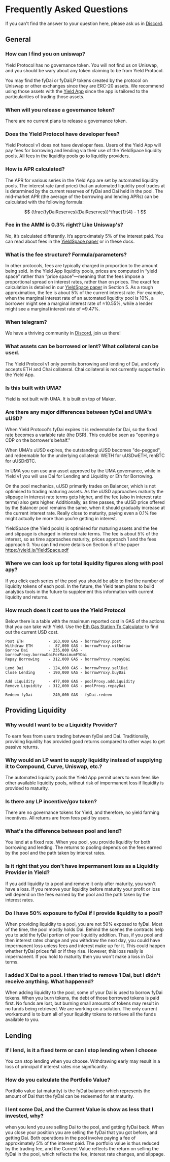 # Frequently Asked Questions

If you can't find the answer to your question here, please ask us in [Discord](https://discord.com/channels/752978124614008945).


## General

### How can I find you on uniswap?
Yield Protocol has no governance token. You will not find us on Uniswap, and you should be wary about any token claiming to be from Yield Protocol. 

You may find the fyDai or fyDaiLP tokens created by the protocol on Uniswap or other exchanges since they are ERC-20 assets. We recommend using those assets with the [Yield App](https://app.yield.is) since the app is tailored to the particularities of trading those assets. 

### When will you release a governance token?
There are no current plans to release a governance token.

### Does the Yield Protocol have developer fees?  
Yield Protocol v1 does not have developer fees. Users of the Yield App will pay fees for borrowing and lending via their use of the YieldSpace liquidity pools. All fees in the liquidity pools go to liquidity providers. 

### How is APR calculated?

The APR for various series in the Yield App are set by automated liquidity pools. The interest rate (and price) that an automated liquidity pool trades at is determined by the current reserves of fyDai and Dai held in the pool. The mid-market APR (the average of the borrowing and lending APRs) can be calculated with the following formula: 

$$
(\frac{fyDaiReserves}{DaiReserves})^\frac{1}{4} - 1
$$

### Fee in the AMM is 0.3% right? Like Uniswap's?
No, it’s calculated differently. It’s approximately 5% of the interest paid. You can read about fees in the [YieldSpace paper](https://yield.is/YieldSpace.pdf) or in these docs.

### What is the fee structure? Formula/parameters?
In other protocols, fees are typically charged in proportion to the amount being sold.  In the Yield App liquidity pools, prices are computed in “yield space” rather than “price space”—meaning that the fees impose a proportional spread on interest rates, rather than on prices. The exact fee calculation is detailed in our [YieldSpace paper](https://yield.is/YieldSpace.pdf) in Section 5. As a rough approximation, the fee is about 5% of the current interest rate. For example, when the marginal interest rate of an automated liquidity pool is 10%, a borrower might see a marginal interest rate of ≈10.55%, while a lender might see a marginal interest rate of ≈9.47%.

### When telegram?
We have a thriving community in [Discord](https://discord.com/channels/752978124614008945), join us there!

### What assets can be borrowed or lent? What collateral can be used. 
The Yield Protocol v1 only permits borrowing and lending of Dai, and only accepts ETH and Chai collateral. Chai collateral is not currently supported in the Yield App. 

### Is this built with UMA?
Yield is not built with UMA. It is built on top of Maker.

### Are there any major differences between fyDai and UMA's uUSD?

When Yield Protocol's fyDai expires it is redeemable for Dai, so the fixed rate becomes a variable rate (the DSR). This could be seen as "opening a CDP on the borrower's behalf."

When UMA's uUSD expires, the outstanding uUSD becomes "de-pegged", and redeemable for the underlying collateral: WETH for uUSDwETH, renBTC for uUSDrBTC.

In UMA you can use any asset approved by the UMA governance, while in Yield v1 you will use Dai for Lending and Liquidity or Eth for Borrowing.

On the pool mechanics, uUSD primarily trades on Balancer, which is not optimised to trading maturing assets.
As the uUSD approaches maturity the slippage in interest rate terms gets higher, and the fee (also in interest rate terms)
also gets higher. Additionally, as time passes, the uUSD price offered by the Balancer pool remains the same, when it should
gradually increase at the current interest rate. Really close to maturity, paying even a 0.1% fee might actually be more
than you’re getting in interest.

YieldSpace (the Yield pools) is optimised for maturing assets and the fee and slippage is charged in interest rate terms. The fee is about 5% of the interest, so as time approaches maturity, prices approach 1 and the fees approach 0. You can find more details on Section 5 of the paper https://yield.is/YieldSpace.pdf

### Where we can look up for total liquidity figures along with pool apy?
If you click each series of the pool you should be able to find the number of liquidity tokens of each pool. In the future, the Yield team plans to build analytics tools in the future to supplement this information with current liquidity and returns.

### How much does it cost to use the Yield Protocol
Below there is a table with the maximum reported cost in GAS of the actions that you can take with Yield. Use the [Eth Gas Station Tx Calculator](https://ethgasstation.info/calculatorTxV.php) to find out the current USD cost.

```
Post ETH           - 163,000 GAS - borrowProxy.post
Withdraw ETH       -  87,000 GAS - borrowProxy.withdraw
Borrow Dai         - 235,000 GAS - borrowProxy.borrowDaiForMaximumFYDai
Repay Borrowing    - 312,000 GAS - borrowProxy.repayDai

Lend Dai           - 124,000 GAS - borrowProxy.sellDai
Close Lending      - 190,000 GAS - borrowProxy.buyDai

Add Liquidity      - 477,000 GAS - poolProxy.addLiquidity
Remove Liquidity   - 312,000 GAS - poolProxy.repayDai

Redeem fyDai       - 240,000 GAS - fyDai.redeem
```


## Providing Liquidity

### Why would I want to be a Liquidity Provider?
To earn fees from users trading between fyDai and Dai. Traditionally, providing liquidity has provided good returns compared to other ways to get passive returns.

### Why would an LP want to supply liquidity instead of supplying it to Compound, Curve, Uniswap, etc.?
The automated liquidity pools the Yield App permit users to earn fees like other available liquidity pools, without risk of impermanent loss if liquidity is provided to maturity. 

### Is there any LP incentive/gov token?
There are no governance tokens for Yield, and therefore, no yield farming incentives. All returns are from fees paid by users. 

### What's the difference between pool and lend?
You lend at a fixed rate. When you pool, you provide liquidity for both borrowing and lending. The returns to pooling depends on the fees earned by the pool and the path taken by interest rates.

### Is it right that you don't have impermanent loss as a Liquidity Provider in Yield?
If you add liquidity to a pool and remove it only after maturity, you won't have a loss. If you remove your liquidity before maturity your profit or loss will depend on the fees earned by the pool and the path taken by the interest rates.

### Do I have 50% exposure to fyDai if I provide liquidity to a pool?

When providing liquidity to a pool, you are not 50% exposed to fyDai. Most of the time, the pool mostly holds Dai.
Behind the scenes the contracts help you to add the fyDai portion of your liquidity addition.
Thus, if you pool and then interest rates change and you withdraw the next day, you could have impermanent loss unless fees and interest make up for it. This could happen whether fyDai prices fall or if they rise. However, this loss really is impermanent. If you hold to maturity then you won't make a loss in Dai terms.

### I added X Dai to a pool. I then tried to remove 1 Dai, but I didn't receive anything. What happened? 
When adding liquidity to the pool, some of your Dai is used to borrow fyDai tokens. When you burn tokens, the debt of those borrowed tokens is paid first. No funds are lost, but burning small amounts of tokens may result in no funds being retrieved. We are working on a solution. The only current workaround is to burn all of your liquidity tokens to retrieve all the funds available to you.


## Lending

### If I lend, is it a fixed term or can I stop lending when I choose
You can stop lending when you choose. Withdrawing early may result in a loss of principal if interest rates rise significantly. 

### How do you calculate the Portfolio Value?
Portfolio value (at maturity) is the fyDai balance which represents the amount of Dai that the fyDai can be redeemed for at maturity.

### I lent some Dai, and the Current Value is show as less that I invested, why?
when you lend you are selling Dai to the pool, and getting fyDai back. When you close your position you are selling the fyDai that you got before, and getting Dai. Both operations in the pool involve paying a fee of approximately 5% of the interest paid. The portfolio value is thus reduced by the trading fee, and the Current Value reflects the return on selling the fyDai in the pool, which reflects the fee, interest rate changes, and slippage.
